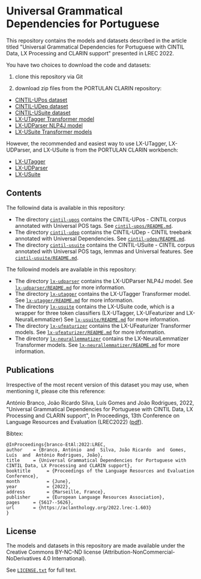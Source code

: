# Universal Grammatical Dependencies for Portuguese

This repository contains the models and datasets described in the article titled "Universal Grammatical Dependencies for Portuguese with CINTIL Data, LX Processing and CLARIN support" presented in LREC 2022.


You have two choices to download the code and datasets:

1. clone this repository via Git

2. download zip files from the PORTULAN CLARIN repository:

* [CINTIL-UPos dataset](https://hdl.handle.net/21.11129/0000-000E-8B30-F)
* [CINTIL-UDep dataset](https://hdl.handle.net/21.11129/0000-000E-8B2E-3)
* [CINTIL-USuite dataset](https://hdl.handle.net/21.11129/0000-000F-327D-D)
* [LX-UTagger Transformer model](https://hdl.handle.net/21.11129/0000-000E-8B2F-2)
* [LX-UDParser NLP4J model](https://hdl.handle.net/21.11129/0000-000E-8B31-E) 
* [LX-USuite Transformer models](https://hdl.handle.net/21.11129/0000-000F-327C-E)

However, the recommended and easiest way to use LX-UTagger, LX-UDParser, and LX-USuite is from the PORTULAN CLARIN workbench:

* [LX-UTagger](https://portulanclarin.net/workbench/lx-utagger/)
* [LX-UDParser](https://portulanclarin.net/workbench/lx-udparser/)
* [LX-USuite](https://portulanclarin.net/workbench/lx-usuite/)

## Contents

The followind data is available in this repository:

* The directory [`cintil-upos`](./cintil-upos) contains the CINTIL-UPos - CINTIL corpus annotated with Universal POS tags. See [`cintil-upos/README.md`](./cintil-upos/README.md).
* The directory [`cintil-udep`](./cintil-udep) contains the CINTIL-UDep - CINTIL treebank annotated with Universal Dependencies. See [`cintil-udep/README.md`](./cintil-udep/README.md).
* The directory [`cintil-usuite`](./cintil-usuite) contains the CINTIL-USuite - CINTIL corpus annotated with Universal POS tags, lemmas and Universal features. See [`cintil-usuite/README.md`](./cintil-usuite/README.md).

The followind models are available in this repository:

* The directory [`lx-udparser`](./lx-udparser) contains the LX-UDParser NLP4J model.  See [`lx-udparser/README.md`](lx-udparser/README.md) for more information.
* The directory [`lx-utagger`](./lx-utagger) contains the LX-UTagger Transformer model.  See [`lx-utagger/README.md`](lx-utagger/README.md) for more information.
* The directory [`lx-usuite`](./lx-usuite) contains the LX-USuite code, which is a wrapper for three token classifiers (LX-UTagger, LX-UFeaturizer and LX-NeuralLemmatizer)  See [`lx-usuite/README.md`](lx-usuite/README.md) for more information.
* The directory [`lx-ufeaturizer`](./lx-ufeaturizer) contains the LX-UFeaturizer Transformer models.  See [`lx-ufeaturizer/README.md`](lx-ufeaturizer/README.md) for more information.
* The directory [`lx-neurallemmatizer`](./lx-neurallemmatizer) contains the LX-NeuralLemmatizer Transformer models.  See [`lx-neurallemmatizer/README.md`](lx-neurallemmatizer/README.md) for more information.


## Publications

Irrespective of the most recent version of this dataset you may use, when mentioning it, please cite this reference:

António Branco, João Ricardo Silva, Luís Gomes and João Rodrigues, 2022, "Universal Grammatical Dependencies for Portuguese with CINTIL Data, LX Processing and CLARIN support", In Proceedings, 13th Conference on Language Resources and Evaluation (LREC2022) ([pdf](http://www.lrec-conf.org/proceedings/lrec2022/pdf/2022.lrec-1.603.pdf)).

Bibtex:

    @InProceedings{branco-EtAl:2022:LREC,
    author    = {Branco, António  and  Silva, João Ricardo  and  Gomes, Luís  and  António Rodrigues, João},
    title     = {Universal Grammatical Dependencies for Portuguese with CINTIL Data, LX Processing and CLARIN support},
    booktitle      = {Proceedings of the Language Resources and Evaluation Conference},
    month          = {June},
    year           = {2022},
    address        = {Marseille, France},
    publisher      = {European Language Resources Association},
    pages     = {5617--5626},
    url       = {https://aclanthology.org/2022.lrec-1.603}
    }

## License

The models and datasets in this repository are made available under the Creative Commons BY-NC-ND license (Attribution-NonCommercial-NoDerivatives 4.0 International).

See [`LICENSE.txt`](./LICENSE.txt) for full text.

